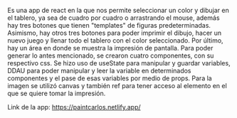 Es una app de react en la que nos permite seleccionar un color y dibujar en el tablero, ya sea de cuadro por cuadro o arrastrando el mouse, además hay tres botones que tienen "templates" de figuras predeterminadas. Asimismo, hay otros tres botones para poder imprimir el dibujo, hacer un nuevo juego y llenar todo el tablero con el color seleccionado. Por último, hay un área en donde se muestra la impresión de pantalla. Para poder generar lo antes mencionado, se crearon cuatro componentes, con su respectivo css. Se hizo uso de useState para manipular y guardar variables, DDAU para poder manipular y leer la variable en determinados componentes y el pase de esas variables por medio de props. Para la imagen se utilizó canvas y también ref para tener acceso al elemento en el que se quiere tomar la impresión. 

Link de la app: https://paintcarlos.netlify.app/ 